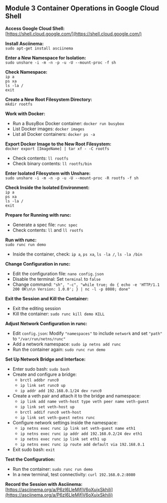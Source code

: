 ## Module 3 Container Operations in Google Cloud Shell

**Access Google Cloud Shell:**  
[https://shell.cloud.google.com/](https://shell.cloud.google.com/)

**Install Asciinema:**  
`sudo apt-get install asciinema`

**Enter a New Namespace for Isolation:**  
`sudo unshare -i -m -n -p -u -U --mount-proc -f sh`

**Check Namespace:**  
`ip a`  
`ps xa`  
`ls -la /`  
`exit`

**Create a New Root Filesystem Directory:**  
`mkdir rootfs`

**Work with Docker:**  
- Run a BusyBox Docker container: `docker run busybox`  
- List Docker images: `docker images`  
- List all Docker containers: `docker ps -a`  

**Export Docker Image to the New Root Filesystem:**  
`docker export [ImageName] | tar xf - -C rootfs`  
- Check contents: `ll rootfs`  
- Check binary contents: `ll rootfs/bin`

**Enter Isolated Filesystem with Unshare:**  
`sudo unshare -i -m -n -p -u -U --mount-proc -R rootfs -f sh`

**Check Inside the Isolated Environment:**  
`ip a`  
`ps xa`  
`ls -la /`  
`exit`

**Prepare for Running with runc:**  
- Generate a spec file: `runc spec`  
- Check contents: `ll` and `ll rootfs`

**Run with runc:**  
`sudo runc run demo`  
- Inside the container, check: `ip a`, `ps xa`, `ls -la /`, `ls -la /bin`

**Change Configuration in runc:**  
- Edit the configuration file: `nano config.json`  
- Disable the terminal: Set `terminal` to `false`  
- Change command: `"sh", "-c", "while true; do { echo -e 'HTTP/1.1 200 OK\n\n Version: 1.0.0'; } | nc -l -p 8080; done"`

**Exit the Session and Kill the Container:**  
- Exit the editing session  
- Kill the container: `sudo runc kill demo KILL`

**Adjust Network Configuration in runc:**  
- Edit `config.json`: Modify `"namespaces"` to include `network` and set `"path"` to `"/var/run/netns/runc"`
- Add a network namespace: `sudo ip netns add runc`  
- Run the container again: `sudo runc run demo`

**Set Up Network Bridge and Interface:**  
- Enter sudo bash: `sudo bash`  
- Create and configure a bridge:  
  - `brctl addbr runc0`  
  - `ip link set runc0 up`  
  - `ip addr add 192.168.0.1/24 dev runc0`  
- Create a veth pair and attach it to the bridge and namespace:  
  - `ip link add name veth-host type veth peer name veth-guest`  
  - `ip link set veth-host up`  
  - `brctl addif runc0 veth-host`  
  - `ip link set veth-guest netns runc`  
- Configure network settings inside the namespace:  
  - `ip netns exec runc ip link set veth-guest name eth1`  
  - `ip netns exec runc ip addr add 192.168.0.2/24 dev eth1`  
  - `ip netns exec runc ip link set eth1 up`  
  - `ip netns exec runc ip route add default via 192.168.0.1`  
- Exit sudo bash: `exit`

**Test the Configuration:**  
- Run the container: `sudo runc run demo`  
- In a new terminal, test connectivity: `curl 192.168.0.2:8080`

**Record the Session with Asciinema:**  
[https://asciinema.org/a/P6zI6LleMjfjV6oXujxSkhiIi](https://asciinema.org/a/P6zI6LleMjfjV6oXujxSkhiIi)
